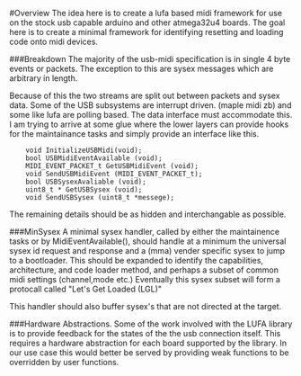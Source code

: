 #Overview
The idea here is to create a lufa based midi framework for use on the stock usb capable arduino and other atmega32u4 boards. The goal here is to create a minimal framework for identifying resetting and loading code onto midi devices.


###Breakdown
The majority of the usb-midi specification is in single 4 byte events or packets. The exception to this are sysex messages which are arbitrary in length. 

Because of this the two streams are split out between packets and sysex data. Some of the USB subsystems are interrupt driven. (maple midi zb) and some like lufa are polling based. The data interface must accommodate this. I am trying to arrive at some glue where the lower layers can provide hooks for the maintainance tasks and simply provide an interface like this.

        void InitializeUSBMidi(void);
        bool USBMidiEventAvailable (void);
        MIDI_EVENT_PACKET_t GetUSBMidiEvent (void);
        void SendUSBMidiEvent (MIDI_EVENT_PACKET_t);
        bool USBSysexAvaliable (void);
        uint8_t * GetUSBSysex (void);
        void SendUSBSysex (uint8_t *messege);

The remaining details should be as hidden and interchangable as possible.

###MinSysex
A minimal sysex handler, called by either the maintainence tasks or by MidiEventAvailable(), should handle at a minimum the universal sysex id request and response and a (mma) vender specific sysex to jump to a bootloader. This should be expanded to identify the capabilities, architecture, and code loader method, and perhaps a subset of common midi settings (channel,mode etc.) Eventually this sysex subset will form a protocall called "Let's Get Loaded (LGL)"

This handler should also buffer sysex's that are not directed at the target.

###Hardware Abstractions.
Some of the work involved with the LUFA library is to provide feedback for the states of the the usb connection itself. This requires a hardware abstraction for each board supported by the library. In our use case this  would better be served by providing weak functions to be overridden by user functions. 




